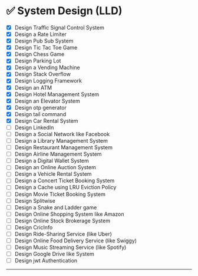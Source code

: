 # ✅ System Design (LLD)

- [x] Design Traffic Signal Control System
- [x] Design a Rate Limiter
- [x] Design Pub Sub System
- [x] Design Tic Tac Toe Game
- [x] Design Chess Game
- [x] Design Parking Lot
- [x] Design a Vending Machine
- [x] Design Stack Overflow
- [x] Design Logging Framework
- [x] Design an ATM
- [x] Design Hotel Management System
- [x] Design an Elevator System
- [x] Design otp generator
- [x] Design tail command
- [x] Design Car Rental System
- [ ] Design LinkedIn
- [ ] Design a Social Network like Facebook
- [ ] Design a Library Management System
- [ ] Design Restaurant Management System
- [ ] Design Airline Management System
- [ ] Design a Digital Wallet System
- [ ] Design an Online Auction System
- [ ] Design a Vehicle Rental System
- [ ] Design a Concert Ticket Booking System
- [ ] Design a Cache using LRU Eviction Policy
- [ ] Design Movie Ticket Booking System
- [ ] Design Splitwise
- [ ] Design a Snake and Ladder game
- [ ] Design Online Shopping System like Amazon
- [ ] Design Online Stock Brokerage System
- [ ] Design CricInfo
- [ ] Design Ride-Sharing Service (like Uber)
- [ ] Design Online Food Delivery Service (like Swiggy)
- [ ] Design Music Streaming Service (like Spotify)
- [ ] Design Google Drive like System
- [ ] Design jwt Authentication 

---
